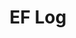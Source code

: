 ---
layout: log_page_archive
title: "EF Log"
category: log
description: A location-specific personal log.
permalink: /log/archive/2015
year: 2015
loading_animation: true
sitemap:
  priority: 0.9
---